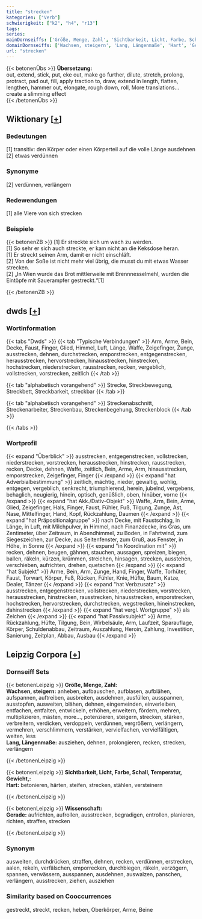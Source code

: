 ```yaml
---
title: "strecken"
kategorien: ["Verb"]
schwierigkeit: ["k2", "h4", "r13"]
tags:
series:
mainDornseiffs: ['Größe, Menge, Zahl', 'Sichtbarkeit, Licht, Farbe, Schall, Temperatur, Gewicht,', 'Wissenschaft']
domainDornseiffs: ['Wachsen, steigern', 'Lang, Längenmaße', 'Hart', 'Gerade']
url: "strecken"
---
```


{{< betonenÜbs >}}
**Übersetzung:**  
out, extend, stick, put, eke out, make go further, dilute, stretch, prolong, protract, pad out, fill, apply traction to, draw, extend in length, flatten, lengthen, hammer out, elongate, rough down, roll, More translations...  
create a slimming effect  
{{< /betonenÜbs >}}

## Wiktionary [[+](https://de.wiktionary.org/wiki/strecken)]

### Bedeutungen
[1] transitiv: den Körper oder einen Körperteil auf die volle Länge ausdehnen  
[2] etwas verdünnen  

### Synonyme
[2] verdünnen, verlängern  

### Redewendungen
[1] alle Viere von sich strecken  

### Beispiele
{{< betonenZB >}}
[1] Er streckte sich um wach zu werden.  
[1] So sehr er sich auch streckte, er kam nicht an die Keksdose heran.  
[1] Er streckt seinen Arm, damit er nicht einschläft.  
[2] Von der Soße ist nicht mehr viel übrig, die musst du mit etwas Wasser strecken.  
[2] „In Wien wurde das Brot mittlerweile mit Brennnesselmehl, wurden die Eintöpfe mit Sauerampfer gestreckt.“[1]  

{{< /betonenZB >}}


## dwds [[+](https://www.dwds.de/wb/strecken)]

### Wortinformation
{{< tabs "Dwds" >}}
{{< tab "Typische Verbindungen" >}}
Arm, Arme, Bein, Decke, Faust, Finger, Glied, Himmel, Luft, Länge, Waffe, Zeigefinger, Zunge, ausstrecken, dehnen, durchstrecken, emporstrecken, entgegenstrecken, herausstrecken, hervorstrecken, hinausstrecken, hinstrecken, hochstrecken, niederstrecken, rausstrecken, recken, vergeblich, vollstrecken, vorstrecken, zeitlich
{{< /tab >}}

{{< tab "alphabetisch vorangehend" >}}
Strecke, Streckbewegung, Streckbett, Streckbarkeit, streckbar
{{< /tab >}}

{{< tab "alphabetisch vorangehend" >}}
Streckenabschnitt, Streckenarbeiter, Streckenbau, Streckenbegehung, Streckenblock
{{< /tab >}}

{{< /tabs >}}

### Wortprofil
{{< expand "Überblick" >}} ausstrecken, entgegenstrecken, vollstrecken, niederstrecken, vorstrecken, herausstrecken, hinstrecken, rausstrecken, recken, Decke, dehnen, Waffe, zeitlich, Bein, Arme, Arm, hinausstrecken, emporstrecken, Zeigefinger, Finger {{< /expand >}}
{{< expand "hat Adverbialbestimmung" >}} zeitlich, mächtig, nieder, gewaltig, wohlig, entgegen, vergeblich, senkrecht, triumphierend, herein, jubelnd, vergebens, behaglich, neugierig, hinein, optisch, genüßlich, oben, hinüber, vorne {{< /expand >}}
{{< expand "hat Akk./Dativ-Objekt" >}} Waffe, Arm, Bein, Arme, Glied, Zeigefinger, Hals, Finger, Faust, Fühler, Fuß, Tilgung, Zunge, Ast, Nase, Mittelfinger, Hand, Kopf, Rückzahlung, Daumen {{< /expand >}}
{{< expand "hat Präpositionalgruppe" >}} nach Decke, mit Faustschlag, in Länge, in Luft, mit Milchpulver, in Himmel, nach Finanzdecke, ins Gras, um Zentimeter, über Zeitraum, in Abendhimmel, zu Boden, in Fahrtwind, zum Siegeszeichen, zur Decke, aus Seitenfenster, zum Gruß, aus Fenster, in Höhe, in Sonne {{< /expand >}}
{{< expand "in Koordination mit" >}} recken, dehnen, beugen, gähnen, stauchen, aussagen, spreizen, biegen, ballen, räkeln, kürzen, krümmen, streichen, hinsagen, strecken, ausstehen, verschieben, aufrichten, drehen, quetschen {{< /expand >}}
{{< expand "hat Subjekt" >}} Arme, Bein, Arm, Zunge, Hand, Finger, Waffe, Torhüter, Faust, Torwart, Körper, Fuß, Rücken, Fühler, Knie, Hüfte, Baum, Katze, Dealer, Tänzer {{< /expand >}}
{{< expand "hat Verbzusatz" >}} ausstrecken, entgegenstrecken, vollstrecken, niederstrecken, vorstrecken, herausstrecken, hinstrecken, rausstrecken, hinausstrecken, emporstrecken, hochstrecken, hervorstrecken, durchstrecken, wegstrecken, hineinstrecken, dahinstrecken {{< /expand >}}
{{< expand "hat vergl. Wortgruppe" >}} als Zeichen {{< /expand >}}
{{< expand "hat Passivsubjekt" >}} Arme, Rückzahlung, Hüfte, Tilgung, Bein, Wirbelsäule, Arm, Laufzeit, Sparauflage, Körper, Schuldenabbau, Zeitraum, Auszahlung, Heroin, Zahlung, Investition, Sanierung, Zeitplan, Abbau, Ausbau {{< /expand >}}

## Leipzig Corpora [[+](https://corpora.uni-leipzig.de/en/res?word=strecken&corpusId=deu_newscrawl-public_2018)]

### Dornseiff Sets
{{< betonenLeipzig >}}
**Größe, Menge, Zahl:**  
**Wachsen, steigern:** anheben, aufbauschen, aufblasen, aufblähen, aufspannen, auftreiben, ausbreiten, ausdehnen, ausfüllen, ausspannen, ausstopfen, ausweiten, blähen, dehnen, eingemeinden, einverleiben, entfachen, entfalten, entwickeln, erhöhen, erweitern, fördern, mehren, multiplizieren, mästen, more..., potenzieren, steigern, strecken, stärken, verbreitern, verdicken, verdoppeln, verdünnen, vergrößern, verlängern, vermehren, verschlimmern, verstärken, vervielfachen, vervielfältigen, weiten, less  
**Lang, Längenmaße:** ausziehen, dehnen, prolongieren, recken, strecken, verlängern  

{{< /betonenLeipzig >}}


{{< betonenLeipzig >}}
**Sichtbarkeit, Licht, Farbe, Schall, Temperatur, Gewicht,:**  
**Hart:** betonieren, härten, steifen, strecken, stählen, versteinern  

{{< /betonenLeipzig >}}


{{< betonenLeipzig >}}
**Wissenschaft:**  
**Gerade:** aufrichten, aufrollen, ausstrecken, begradigen, entrollen, planieren, richten, straffen, strecken  

{{< /betonenLeipzig >}}

### Synonym
ausweiten, durchdrücken, straffen, dehnen, recken, verdünnen, erstrecken, aalen, rekeln, verfälschen, emporrecken, durchbiegen, räkeln, verzögern, spannen, verwässern, ausspannen, ausdehnen, auswalzen, panschen, verlängern, ausstrecken, ziehen, ausziehen


### Similarity based on Cooccurrences
gestreckt, streckt, recken, heben, Oberkörper, Arme, Beine

